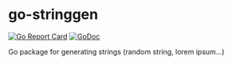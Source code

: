 # go-stringgen

[![Go Report Card](https://goreportcard.com/badge/github.com/tomi77/go-stringgen)](https://goreportcard.com/report/github.com/tomi77/go-stringgen)
[![GoDoc](https://godoc.org/github.com/tomi77/go-stringgen?status.svg)](https://godoc.org/github.com/tomi77/go-stringgen)

Go package for generating strings (random string, lorem ipsum…)
